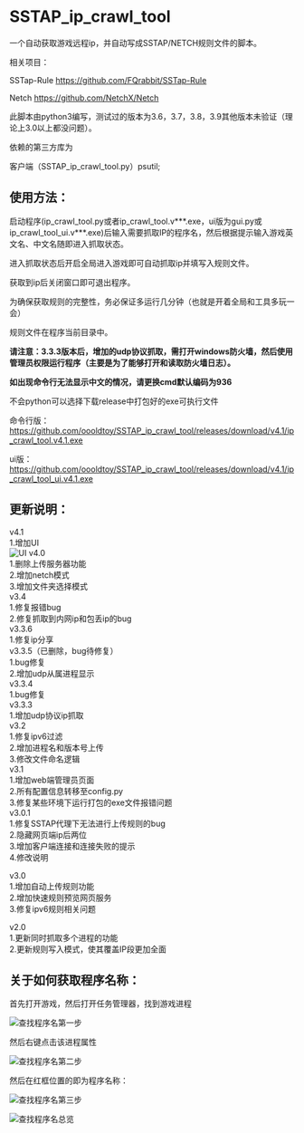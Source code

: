 # SSTAP_ip_crawl_tool
一个自动获取游戏远程ip，并自动写成SSTAP/NETCH规则文件的脚本。

相关项目：

SSTap-Rule https://github.com/FQrabbit/SSTap-Rule

Netch https://github.com/NetchX/Netch

此脚本由python3编写，测试过的版本为3.6，3.7，3.8，3.9其他版本未验证（理论上3.0以上都没问题）。

依赖的第三方库为

客户端（SSTAP_ip_crawl_tool.py）psutil;<br>



使用方法：
-------
启动程序(ip_crawl_tool.py或者ip_crawl_tool.v***.exe，ui版为gui.py或ip_crawl_tool_ui.v***.exe)后输入需要抓取IP的程序名，然后根据提示输入游戏英文名、中文名随即进入抓取状态。

进入抓取状态后开启全局进入游戏即可自动抓取ip并填写入规则文件。

获取到ip后关闭窗口即可退出程序。

为确保获取规则的完整性，务必保证多运行几分钟（也就是开着全局和工具多玩一会）

规则文件在程序当前目录中。

**请注意：3.3.3版本后，增加的udp协议抓取，需打开windows防火墙，然后使用管理员权限运行程序（主要是为了能够打开和读取防火墙日志）。**

**如出现命令行无法显示中文的情况，请更换cmd默认编码为936**

不会python可以选择下载release中打包好的exe可执行文件

命令行版：https://github.com/oooldtoy/SSTAP_ip_crawl_tool/releases/download/v4.1/ip_crawl_tool.v4.1.exe

ui版：https://github.com/oooldtoy/SSTAP_ip_crawl_tool/releases/download/v4.1/ip_crawl_tool_ui.v4.1.exe





更新说明：
-------
v4.1<br>
1.增加UI<br>
![UI](https://raw.githubusercontent.com/oooldtoy/SSTAP_ip_crawl_tool/master/MD_IMG/5.png)
v4.0<br>
1.删除上传服务器功能<br>
2.增加netch模式<br>
3.增加文件夹选择模式<br>
v3.4<br>
1.修复报错bug<br>
2.修复抓取到内网ip和包丢ip的bug<br>
v3.3.6<br>
1.修复ip分享<br>
v3.3.5（已删除，bug待修复）<br>
1.bug修复<br>
2.增加udp从属进程显示<br>
v3.3.4<br>
1.bug修复<br>
v3.3.3<br>
1.增加udp协议ip抓取<br>
v3.2<br>
1.修复ipv6过滤<br>
2.增加进程名和版本号上传<br>
3.修改文件命名逻辑<br>
v3.1<br>
1.增加web端管理员页面<br>
2.所有配置信息转移至config.py<br>
3.修复某些环境下运行打包的exe文件报错问题<br>
v3.0.1<br>
1.修复SSTAP代理下无法进行上传规则的bug<br>
2.隐藏网页端ip后两位<br>
3.增加客户端连接和连接失败的提示<br>
4.修改说明

v3.0<br>
1.增加自动上传规则功能<br>
2.增加快速规则预览网页服务<br>
3.修复ipv6规则相关问题

v2.0<br>
1.更新同时抓取多个进程的功能<br>
2.更新规则写入模式，使其覆盖IP段更加全面

关于如何获取程序名称：
-------

首先打开游戏，然后打开任务管理器，找到游戏进程

![查找程序名第一步](https://raw.githubusercontent.com/oooldtoy/SSTAP_ip_crawl_tool/master/MD_IMG/1.png)

然后右键点击该进程属性

![查找程序名第二步](https://raw.githubusercontent.com/oooldtoy/SSTAP_ip_crawl_tool/master/MD_IMG/2.png)

然后在红框位置的即为程序名称：

![查找程序名第三步](https://raw.githubusercontent.com/oooldtoy/SSTAP_ip_crawl_tool/master/MD_IMG/3.png)

![查找程序名总览](https://raw.githubusercontent.com/oooldtoy/SSTAP_ip_crawl_tool/master/MD_IMG/4.png)
